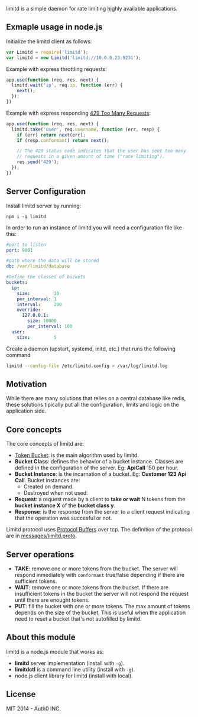limitd is a simple daemon for rate limiting highly available applications.

## Exmaple usage in node.js

Initialize the limitd client as follows:

```javascript
var Limitd = require('limitd');
var limitd = new Limitd('limitd://10.0.0.23:9231');
```

Example with express throttling requests:

```javascript
app.use(function (req, res, next) {
  limitd.wait('ip', req.ip, function (err) {
    next();
  });
})
```

Example with express responding [429 Too Many Requests](http://tools.ietf.org/html/rfc6585#section-4):

~~~javascript
app.use(function (req, res, next) {
  limitd.take('user', req.username, function (err, resp) {
    if (err) return next(err);
    if (resp.conformant) return next();

    // The 429 status code indicates that the user has sent too many
    // requests in a given amount of time ("rate limiting").
    res.send('429');
  });
})
~~~

## Server Configuration

Install limitd server by running:

```
npm i -g limitd
```

In order to run an instance of limitd you will need a configuration file like this:

```yaml
#port to listen
port: 9001

#path where the data will be stored
db: /var/limitd/database

#Define the classes of buckets
buckets:
  ip:
    size:         10
    per_interval: 1
    interval:     200
    override:
      127.0.0.1:
        size: 10000
        per_interval: 100
  user:
    size:         5
```

Create a daemon (upstart, systemd, initd, etc.) that runs the following command

```bash
limitd --config-file /etc/limitd.config > /var/log/limitd.log
```

## Motivation

While there are many solutions that relies on a central database like redis, these solutions tipically put all the configuration, limits and logic on the application side.

## Core concepts

The core concepts of limitd are:

-  [Token Bucket](http://en.wikipedia.org/wiki/Token_bucket): is the main algorithm used by limitd.
-  **Bucket Class**: defines the behavior of a bucket instance. Classes are defined in the configuration of the server. Eg: **ApiCall** 150 per hour.
-  **Bucket Instance**: is the incarnation of a bucket. Eg: **Customer 123 Api Call**. Bucket instances are:
    -  Created on demand.
    -  Destroyed when not used.
-  **Request**: a request made by a client to  **take or wait** N tokens from the **bucket instance X** of the **bucket class y**.
-  **Response**: is the response from the server to a client request indicating that the operation was succesful or not.

Limitd protocol uses [Protocol Buffers](https://developers.google.com/protocol-buffers) over tcp. The definition of the protocol are in [messages/limitd.proto](/blob/master/messages/limitd.proto).

## Server operations

-  **TAKE**: remove one or more tokens from the bucket. The server will respond inmediately with `conformant` true/false depending if there are sufficient tokens.
-  **WAIT**: remove one or more tokens from the bucket. If there are insufficient tokens in the bucket the server will not respond the request until there are enought tokens.
-  **PUT**: fill the bucket with one or more tokens. The max amount of tokens depends on the size of the bucket. This is useful when the application need to reset a bucket that's not autofilled by limitd.

## About this module

limitd is a node.js module that works as:

-  **limitd** server implementation (install with `-g`).
-  **limitdctl** is a command line utility (install with `-g`).
-  node.js client library for limitd  (install with local).

## License

MIT 2014 - Auth0 INC.